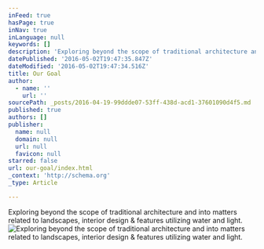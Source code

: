 ```yaml
---
inFeed: true
hasPage: true
inNav: true
inLanguage: null
keywords: []
description: 'Exploring beyond the scope of traditional architecture and into matters related to landscapes, interior design & features utilizing water and light.'
datePublished: '2016-05-02T19:47:35.847Z'
dateModified: '2016-05-02T19:47:34.516Z'
title: Our Goal
author:
  - name: ''
    url: ''
sourcePath: _posts/2016-04-19-99ddde07-53ff-438d-acd1-37601090d4f5.md
published: true
authors: []
publisher:
  name: null
  domain: null
  url: null
  favicon: null
starred: false
url: our-goal/index.html
_context: 'http://schema.org'
_type: Article

---
```

Exploring beyond the scope of traditional architecture and into matters related to landscapes, interior design & features utilizing water and light.
![Exploring beyond the scope of traditional architecture and into matters related to landscapes, interior design & features utilizing water and light.](https://the-grid-user-content.s3-us-west-2.amazonaws.com/84073723-fdf4-4794-b83b-560e2fa7a4de.jpg)